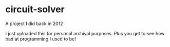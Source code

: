 # circuit-solver

A project I did back in 2012

I just uploaded this for personal archival purposes. Plus you get to see how bad at programming I used to be!
